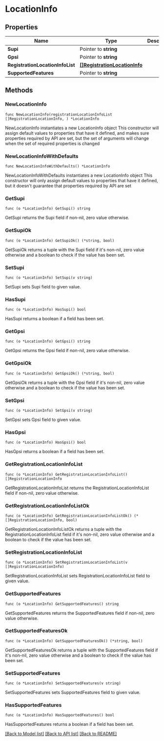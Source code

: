 # LocationInfo

## Properties

Name | Type | Description | Notes
------------ | ------------- | ------------- | -------------
**Supi** | Pointer to **string** |  | [optional] 
**Gpsi** | Pointer to **string** |  | [optional] 
**RegistrationLocationInfoList** | [**[]RegistrationLocationInfo**](RegistrationLocationInfo.md) |  | 
**SupportedFeatures** | Pointer to **string** |  | [optional] 

## Methods

### NewLocationInfo

`func NewLocationInfo(registrationLocationInfoList []RegistrationLocationInfo, ) *LocationInfo`

NewLocationInfo instantiates a new LocationInfo object
This constructor will assign default values to properties that have it defined,
and makes sure properties required by API are set, but the set of arguments
will change when the set of required properties is changed

### NewLocationInfoWithDefaults

`func NewLocationInfoWithDefaults() *LocationInfo`

NewLocationInfoWithDefaults instantiates a new LocationInfo object
This constructor will only assign default values to properties that have it defined,
but it doesn't guarantee that properties required by API are set

### GetSupi

`func (o *LocationInfo) GetSupi() string`

GetSupi returns the Supi field if non-nil, zero value otherwise.

### GetSupiOk

`func (o *LocationInfo) GetSupiOk() (*string, bool)`

GetSupiOk returns a tuple with the Supi field if it's non-nil, zero value otherwise
and a boolean to check if the value has been set.

### SetSupi

`func (o *LocationInfo) SetSupi(v string)`

SetSupi sets Supi field to given value.

### HasSupi

`func (o *LocationInfo) HasSupi() bool`

HasSupi returns a boolean if a field has been set.

### GetGpsi

`func (o *LocationInfo) GetGpsi() string`

GetGpsi returns the Gpsi field if non-nil, zero value otherwise.

### GetGpsiOk

`func (o *LocationInfo) GetGpsiOk() (*string, bool)`

GetGpsiOk returns a tuple with the Gpsi field if it's non-nil, zero value otherwise
and a boolean to check if the value has been set.

### SetGpsi

`func (o *LocationInfo) SetGpsi(v string)`

SetGpsi sets Gpsi field to given value.

### HasGpsi

`func (o *LocationInfo) HasGpsi() bool`

HasGpsi returns a boolean if a field has been set.

### GetRegistrationLocationInfoList

`func (o *LocationInfo) GetRegistrationLocationInfoList() []RegistrationLocationInfo`

GetRegistrationLocationInfoList returns the RegistrationLocationInfoList field if non-nil, zero value otherwise.

### GetRegistrationLocationInfoListOk

`func (o *LocationInfo) GetRegistrationLocationInfoListOk() (*[]RegistrationLocationInfo, bool)`

GetRegistrationLocationInfoListOk returns a tuple with the RegistrationLocationInfoList field if it's non-nil, zero value otherwise
and a boolean to check if the value has been set.

### SetRegistrationLocationInfoList

`func (o *LocationInfo) SetRegistrationLocationInfoList(v []RegistrationLocationInfo)`

SetRegistrationLocationInfoList sets RegistrationLocationInfoList field to given value.


### GetSupportedFeatures

`func (o *LocationInfo) GetSupportedFeatures() string`

GetSupportedFeatures returns the SupportedFeatures field if non-nil, zero value otherwise.

### GetSupportedFeaturesOk

`func (o *LocationInfo) GetSupportedFeaturesOk() (*string, bool)`

GetSupportedFeaturesOk returns a tuple with the SupportedFeatures field if it's non-nil, zero value otherwise
and a boolean to check if the value has been set.

### SetSupportedFeatures

`func (o *LocationInfo) SetSupportedFeatures(v string)`

SetSupportedFeatures sets SupportedFeatures field to given value.

### HasSupportedFeatures

`func (o *LocationInfo) HasSupportedFeatures() bool`

HasSupportedFeatures returns a boolean if a field has been set.


[[Back to Model list]](../README.md#documentation-for-models) [[Back to API list]](../README.md#documentation-for-api-endpoints) [[Back to README]](../README.md)


